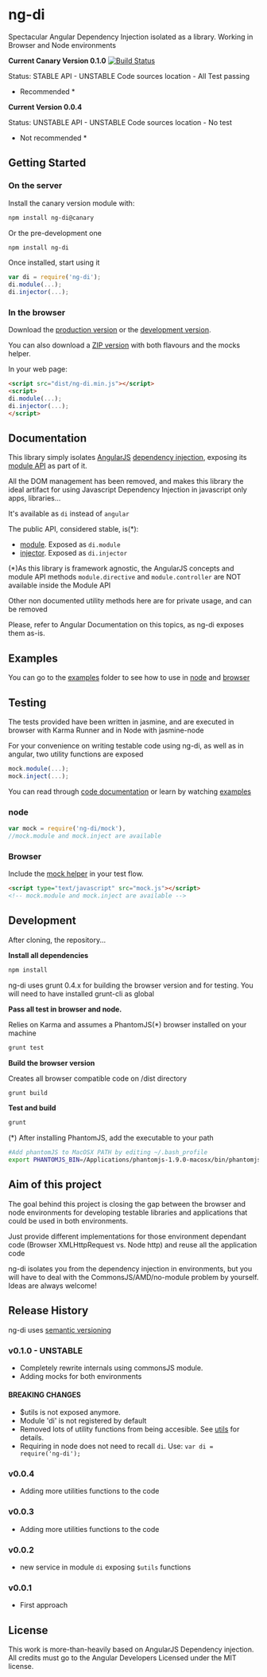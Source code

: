 # ng-di

Spectacular Angular Dependency Injection isolated as a library. Working in Browser and Node environments


**Current Canary Version 0.1.0** [![Build Status](https://travis-ci.org/jmendiara/ng-di.png)](https://travis-ci.org/jmendiara/ng-di)


Status: STABLE API - UNSTABLE Code sources location - All Test passing
* Recommended * 


**Current Version 0.0.4**

Status: UNSTABLE API - UNSTABLE Code sources location - No test
* Not recommended * 


## Getting Started
### On the server
Install the canary version module with: 
```bash
npm install ng-di@canary
```

Or the pre-development one 
```bash
npm install ng-di
```

Once installed, start using it
```javascript
var di = require('ng-di');
di.module(...);
di.injector(...);
```

### In the browser
Download the [production version](dist/ng-di.min.js) or the [development version](dist/ng-di.js).

You can also download a [ZIP version](dist/ng-di.zip) with both flavours and the mocks helper.

In your web page:

```html
<script src="dist/ng-di.min.js"></script>
<script>
di.module(...);
di.injector(...);
</script>
```


## Documentation
This library simply isolates [AngularJS](http://www.angularjs.org)
[dependency injection](http://docs.angularjs.org/guide/di), exposing its
[module API](http://docs.angularjs.org/guide/module) as part of it.

All the DOM management has been removed, and makes this library the ideal artifact for using
 Javascript Dependency Injection in javascript only apps, libraries...
 
It's available as `di` instead of `angular`

The public API, considered stable, is(*):
 * [module](http://docs.angularjs.org/api/angular.Module). Exposed as `di.module`
 * [injector](http://docs.angularjs.org/api/AUTO.$injector). Exposed as `di.injector`

(*)As this library is framework agnostic, the AngularJS concepts and module API methods `module.directive` 
and `module.controller` are NOT available inside the Module API

Other non documented utility methods here are for private usage, and can be removed 

Please, refer to Angular Documentation on this topics, as ng-di exposes them as-is.

## Examples
You can go to the [examples](examples) folder to see how to use in [node](examples/node) and [browser](examples/browser)

## Testing
The tests provided have been written in jasmine, and are executed in browser with Karma Runner and in Node with jasmine-node

For your convenience on writing testable code using ng-di, as well as in angular, two utility functions are exposed
```javascript
mock.module(...);
mock.inject(...);
```

You can read through [code documentation](mock/index.js#L65) or learn by watching [examples](#examples)

### node
```javascript
var mock = require('ng-di/mock'),
//mock.module and mock.inject are available
```

### Browser
Include the [mock helper][mock] in your test flow.

[mock]: https://raw.github.com/jmendiara/ng-di/master/dist/mock.js

```html
<script type="text/javascript" src="mock.js"></script>
<!-- mock.module and mock.inject are available -->
```

## Development

After cloning, the repository...

**Install all dependencies**

```bash
npm install 
```

ng-di uses grunt 0.4.x for building the browser version and for testing. You will need to have installed grunt-cli as global

**Pass all test in browser and node.**

Relies on Karma and assumes a PhantomJS(*) browser installed on your machine
```bash
grunt test
```

**Build the browser version**

Creates all browser compatible code on /dist directory
```bash
grunt build
```

**Test and build**

```bash
grunt 
```

(*) After installing PhantomJS, add the executable to your path
```bash
#Add phantomJS to MacOSX PATH by editing ~/.bash_profile
export PHANTOMJS_BIN=/Applications/phantomjs-1.9.0-macosx/bin/phantomjs 
```

## Aim of this project
The goal behind this project is closing the gap between the browser and node environments for developing testable libraries
and applications that could be used in both environments.

Just provide different implementations for those environment dependant code (Browser XMLHttpRequest vs. Node http) and reuse
all the application code

ng-di isolates you from the dependency injection in environments, but you will have to deal with the CommonsJS/AMD/no-module 
problem by yourself. Ideas are always welcome!

## Release History

ng-di uses [semantic versioning](http://semver.org/)

### v0.1.0 - UNSTABLE
* Completely rewrite internals using commonsJS module.
* Adding mocks for both environments

#### BREAKING CHANGES
* $utils is not exposed anymore. 
* Module 'di' is not registered by default
* Removed lots of utility functions from being accesible. See [utils](lib/utils.js) for details.
* Requiring in node does not need to recall `di`. Use: `var di = require('ng-di');`

### v0.0.4 
* Adding more utilities functions to the code
 
### v0.0.3 
* Adding more utilities functions to the code

### v0.0.2 
* new service in module `di` exposing `$utils` functions

### v0.0.1 
 * First approach


## License
This work is more-than-heavily based on AngularJS Dependency injection. All credits must go to the Angular Developers
Licensed under the MIT license.
